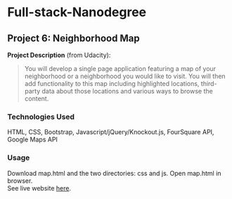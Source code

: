 # Full-stack-Nanodegree
## Project 6: Neighborhood Map
**Project Description** (from Udacity):
>You will develop a single page application featuring a map of your neighborhood or a neighborhood you would like to visit. You will then add functionality to this map including highlighted locations, third-party data about those locations and various ways to browse the content.

### Technologies Used
HTML, CSS, Bootstrap, Javascript/jQuery/Knockout.js, FourSquare API, Google Maps API

### Usage
Download map.html and the two directories: css and js. Open map.html in browser. <br>
See live website [here](https://jessica-hsu.github.io/portfolio/udacity/map.html).

